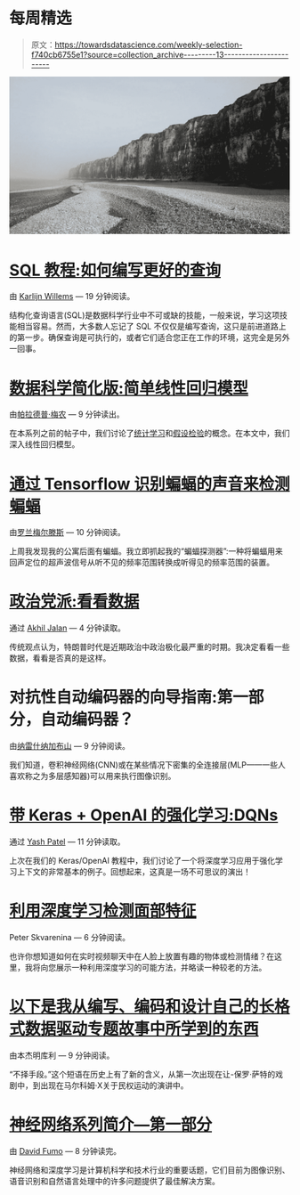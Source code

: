 # 每周精选

> 原文：<https://towardsdatascience.com/weekly-selection-f740cb6755e1?source=collection_archive---------13----------------------->

![](img/027019efb7a35dea3c5ebc93ee6b82a3.png)

# [SQL 教程:如何编写更好的查询](https://medium.com/towards-data-science/sql-tutorial-how-to-write-better-queries-108ae91d5f4e)

由 [Karlijn Willems](https://medium.com/u/b9a4f6da81ed?source=post_page-----f740cb6755e1--------------------------------) — 19 分钟阅读。

结构化查询语言(SQL)是数据科学行业中不可或缺的技能，一般来说，学习这项技能相当容易。然而，大多数人忘记了 SQL 不仅仅是编写查询，这只是前进道路上的第一步。确保查询是可执行的，或者它们适合您正在工作的环境，这完全是另外一回事。

# [数据科学简化版:简单线性回归模型](https://medium.com/towards-data-science/data-science-simplified-simple-linear-regression-models-3a97811a6a3d)

由[帕拉德普·梅农](https://medium.com/u/23b6a99d6fb0?source=post_page-----f740cb6755e1--------------------------------) — 9 分钟读出。

在本系列之前的帖子中，我们讨论了[统计学习](https://medium.com/towards-data-science/data-science-simplified-key-concepts-of-statistical-learning-45648049709e)和[假设检验](https://medium.com/towards-data-science/data-science-simplified-hypothesis-testing-56e180ef2f71)的概念。在本文中，我们深入线性回归模型。

# [通过 Tensorflow 识别蝙蝠的声音来检测蝙蝠](https://medium.com/towards-data-science/detecting-bats-by-recognising-their-sound-with-tensorflow-cdd5e1c22b14)

由[罗兰梅尔滕斯](https://medium.com/u/c366a0e1fdd4?source=post_page-----f740cb6755e1--------------------------------) — 10 分钟阅读。

上周我发现我的公寓后面有蝙蝠。我立即抓起我的“蝙蝠探测器”:一种将蝙蝠用来回声定位的超声波信号从听不见的频率范围转换成听得见的频率范围的装置。

# [政治党派:看看数据](https://medium.com/towards-data-science/political-partisanship-a-look-at-the-data-e71946199586)

通过 [Akhil Jalan](https://medium.com/u/31dc3b12119f?source=post_page-----f740cb6755e1--------------------------------) — 4 分钟读取。

传统观点认为，特朗普时代是近期政治中政治极化最严重的时期。我决定看看一些数据，看看是否真的是这样。

# 对抗性自动编码器的向导指南:第一部分，自动编码器？

由[纳雷什纳加布山](https://medium.com/u/b77d13fadf3d?source=post_page-----f740cb6755e1--------------------------------) — 9 分钟阅读。

我们知道，卷积神经网络(CNN)或在某些情况下密集的全连接层(MLP——一些人喜欢称之为多层感知器)可以用来执行图像识别。

# [带 Keras + OpenAI 的强化学习:DQNs](https://medium.com/towards-data-science/reinforcement-learning-w-keras-openai-dqns-1eed3a5338c)

通过 [Yash Patel](https://medium.com/u/68694da71a5f?source=post_page-----f740cb6755e1--------------------------------) — 11 分钟读取。

上次在我们的 Keras/OpenAI 教程中，我们讨论了一个将深度学习应用于强化学习上下文的非常基本的例子。回想起来，这真是一场不可思议的演出！

# [利用深度学习检测面部特征](https://medium.com/towards-data-science/detecting-facial-features-using-deep-learning-2e23c8660a7a)

Peter Skvarenina — 6 分钟阅读。

也许你想知道如何在实时视频聊天中在人脸上放置有趣的物体或检测情绪？在这里，我将向您展示一种利用深度学习的可能方法，并略读一种较老的方法。

# [以下是我从编写、编码和设计自己的长格式数据驱动专题故事中所学到的东西](https://medium.com/towards-data-science/heres-what-i-learned-from-writing-coding-and-designing-my-own-longform-data-driven-feature-story-e8500ff10b43)

由本杰明库利 — 9 分钟阅读。

“不择手段。”这个短语在历史上有了新的含义，从第一次出现在让-保罗·萨特的戏剧中，到出现在马尔科姆·Ⅹ关于民权运动的演讲中。

# [神经网络系列简介—第一部分](https://medium.com/towards-data-science/a-gentle-introduction-to-neural-networks-series-part-1-2b90b87795bc)

由 [David Fumo](https://medium.com/u/a2519671271d?source=post_page-----f740cb6755e1--------------------------------) — 8 分钟读完。

神经网络和深度学习是计算机科学和技术行业的重要话题，它们目前为图像识别、语音识别和自然语言处理中的许多问题提供了最佳解决方案。